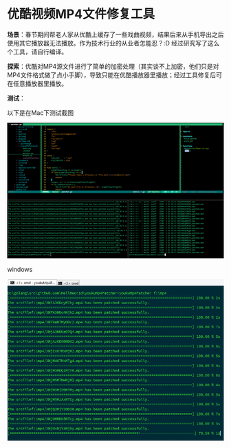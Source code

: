 # 优酷视频MP4文件修复工具

**场景**：春节期间帮老人家从优酷上缓存了一些戏曲视频，结果后来从手机导出之后使用其它播放器无法播放。作为技术行业的从业者怎能忍？:D 经过研究写了这么个工具，请自行编译。

**探索**：优酷对MP4源文件进行了简单的加密处理（其实谈不上加密，他们只是对MP4文件格式做了点小手脚），导致只能在优酷播放器里播放；经过工具修复后可在任意播放器里播放。

**测试**：

以下是在Mac下测试截图

![mac](https://github.com/Hell0wor1d/youkuMP4Patcher/blob/master/mac.png?raw=true)

windows

![windows](https://github.com/Hell0wor1d/youkuMP4Patcher/blob/master/demo.png?raw=true)


